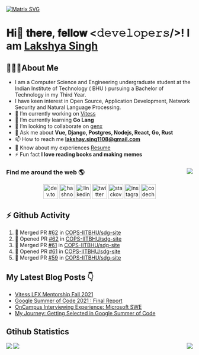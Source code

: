 [![Matrix SVG](https://raw.githubusercontent.com/rodrigograca31/rodrigograca31/master/matrix.svg)](https://www.youtube.com/watch?v=SDkAGkd4NLc)
# 𝐇i👋 𝐭𝐡𝐞𝐫𝐞, 𝐟𝐞𝐥𝐥𝐨𝐰 <𝚍𝚎𝚟𝚎𝚕𝚘𝚙𝚎𝚛𝚜/>! I am [Lakshya Singh](https://www.manlakshya.tech)

## 🙋🏽‍♂️About Me

- I am a Computer Science and Engineering undergraduate student at the Indian Institute of Technology ( BHU ) pursuing a Bachelor of Technology in my Third Year.
- I have keen interest in Open Source, Application Development, Network Security and Natural Language Processing.
- 🔭 I’m currently working on [Vitess](https://github.com/vitessio)
- 🌱 I’m currently learning **Go Lang**
- 👯 I’m looking to collaborate on [genx](https://crates.io/crates/genx)
- 💬 Ask me about **Vue, Django, Postgres, Nodejs, React, Go, Rust**
- 📫 How to reach me **lakshay.sing1108@gmail.com**
- 📄 Know about my experiences [Resume](https://drive.google.com/file/d/171bSjj3EQFHmXF9aTRBwE9gOyD1c1QqO/view?usp=sharing)
- ⚡ Fun fact **I love reading books and making memes**

### Find me around the web 🌎 <img align="right" src="https://visitor-badge.laobi.icu/badge?page_id=king-11.king-11" />

<p align="center">
<a href="https://dev.to/king11" target="_blank"><img align="center" src="https://cdn.jsdelivr.net/npm/simple-icons@4.24.0/icons/dev-dot-to.svg" alt="dev.to blog page king11" height="40" width="40" /></a>
<a href="https://hashnode.com/@king-11" target="_blank"><img align="center" src="https://cdn.jsdelivr.net/npm/simple-icons@4.24.0/icons/hashnode.svg" alt="hashnode blog page king11" height="40" width="40" /></a>
<a href="https://linkedin.com/in/lakshyasingh11" target="_blank"><img align="center" src="https://cdn.jsdelivr.net/npm/simple-icons@4.24.0/icons/linkedin.svg" alt="linkedin profile lakshyasingh11" height="40" width="40" /></a>
<a href="https://twitter.com/1108king" target="_blank"><img align="center" src="https://cdn.jsdelivr.net/npm/simple-icons@4.24.0/icons/twitter.svg" alt="twitter profile 1108king" height="40" width="40" /></a>
<a href="https://stackoverflow.com/users/13854616/lakshya-singh" target="_blank"><img align="center" src="https://cdn.jsdelivr.net/npm/simple-icons@4.24.0/icons/stackoverflow.svg" alt="stackoverflow profile lakshya-singh" height="40" width="40" /></a>
<a href="https://instagram.com/cryptic_sniper" target="_blank"><img align="center" src="https://cdn.jsdelivr.net/npm/simple-icons@4.24.0/icons/instagram.svg" alt="instagram profile cryptic_sniper" height="40" width="40" /></a>
<a href="https://www.codechef.com/users/target_x" target="_blank"><img align="center" src="https://cdn.jsdelivr.net/npm/simple-icons@4.24.0/icons/codechef.svg" alt="codechef target_x" height="40" width="40" /></a>
</p>

<!-- <p align="center" style="padding:20px;">
  <img src="https://forthebadge.com/images/badges/built-with-love.svg" />
<img src="https://forthebadge.com/images/badges/uses-html.svg" />
<img src="http://ForTheBadge.com/images/badges/built-by-developers.svg" />
</p> -->

## :zap: Github Activity

<!--START_SECTION:activity-->
1. 🎉 Merged PR [#62](https://github.com/COPS-IITBHU/sdg-site/pull/62) in [COPS-IITBHU/sdg-site](https://github.com/COPS-IITBHU/sdg-site)
2. 💪 Opened PR [#62](https://github.com/COPS-IITBHU/sdg-site/pull/62) in [COPS-IITBHU/sdg-site](https://github.com/COPS-IITBHU/sdg-site)
3. 🎉 Merged PR [#61](https://github.com/COPS-IITBHU/sdg-site/pull/61) in [COPS-IITBHU/sdg-site](https://github.com/COPS-IITBHU/sdg-site)
4. 💪 Opened PR [#61](https://github.com/COPS-IITBHU/sdg-site/pull/61) in [COPS-IITBHU/sdg-site](https://github.com/COPS-IITBHU/sdg-site)
5. 🎉 Merged PR [#59](https://github.com/COPS-IITBHU/sdg-site/pull/59) in [COPS-IITBHU/sdg-site](https://github.com/COPS-IITBHU/sdg-site)
<!--END_SECTION:activity-->

## My Latest Blog Posts 👇
<!-- HASHNODE_BLOG:START -->
- [Vitess LFX Mentorship Fall 2021](https://king-11.hashnode.dev/lfx-mentorship-fall-2021-ckxgabwk300iy79s1af0qg9t0)
- [Google Summer of Code 2021  : Final Report](https://king-11.hashnode.dev/gsoc-2021-final-report-ckssk0wtv06uecas1c9d90zon)
- [OnCampus Interviewing Experience: Microsoft SWE](https://king-11.hashnode.dev/interviewing-experience-microsoft-cks5s87l706lhfcs1e474f292)
- [My Journey: Getting Selected in Google Summer of Code](https://king-11.hashnode.dev/guide-google-summer-of-code-ckqq0vgle0ymrt6s1byak2ptc)
<!-- HASHNODE_BLOG:END -->

## Gtihub Statistics

<div>
<a href="https://github-readme-stats.vercel.app/api?username=king-11&show_icons=true&count_private=true&theme=onedark">
  <img  align="left" src="https://github-readme-stats.vercel.app/api?username=king-11&show_icons=true&count_private=true&theme=onedark" />
</a>
<a href="https://github-readme-stats.vercel.app/api/top-langs/?username=king-11&theme=onedark">
  <img align="right" src="https://github-readme-stats.vercel.app/api/top-langs/?username=king-11&theme=onedark&exclude_repo=Competitive-Programming&hide=html,css" />
</a>
</div>

<!-- ![Github stats of Lakshya Singh](https://github-readme-stats.vercel.app/api?username=king-11&show_icons=true&count_private=true&theme=onedark) -->

<!-- ![Top Langs used by Lakshya](https://github-readme-stats.vercel.app/api/top-langs/?username=king-11&theme=onedark) -->

<!-- ![Daily streak github of Lakshya Singh](https://github-readme-streak-stats.herokuapp.com/?user=king-11&theme=onedark) -->

<!-- <img src='https://github-profile-trophy.vercel.app/?username=king-11&margin-w=10&theme=onedark' /> -->

<!-- ![Metrics](https://metrics.lecoq.io/king-11?template=terminal&repositories.forks=false&activity=1&followup=1&gists=1&isocalendar=1&languages=1&lines=1&projects=1&activity.limit=5&activity.days=14&activity.filter=all&activity.visibility=all&activity.timestamps=true&isocalendar.duration=full-year&languages.colors=github&languages.threshold=0%25&projects.limit=8&projects.descriptions=true&config.timezone=Asia%2FCalcutta&config.twemoji=true) -->

<img src="https://github.com/punitkmryh/punitkmryh/blob/master/wave.svg" />
